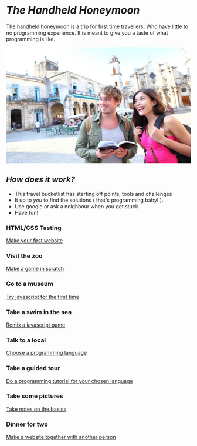 # *The Handheld Honeymoon*

The handheld honeymoon is a trip for first time travellers. Who have little to no programming experience. It is meant to give you a taste of what programming is like.

![Honeymoon](../images/city-trip.jpg)

## *How does it work?*

* This travel bucketlist has starting off points, tools and challenges
* It up to *you* to find the solutions ( that's programming baby! ).
* Use google or ask a neighbour when you get stuck
* Have fun!

### HTML/CSS Tasting
[Make your first website](./1.html-css-tasting.md)

### Visit the zoo
[Make a game in scratch](./2.visit-the-zoo.md)

### Go to a museum
[Try javascript for the first time](./3.go-to-a-museum.md)

### Take a swim in the sea
[Remix a javascript game](./4.take-a-swim-in-the-sea.md)

### Talk to a local
[Choose a programming language](./5.talk-to-a-local.md)

### Take a guided tour
[Do a programming tutorial for your chosen language](./6.take-a-guided-tour.md)

### Take some pictures

[Take notes on the basics](./7.take-some-pictures.md)

### Dinner for two

[Make a website together with another person](./8.dinner-for-two.md)
